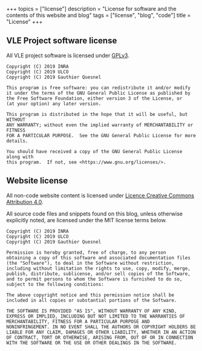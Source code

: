 +++
topics = ["license"]
description = "License for software and the contents of this website and blog"
tags = ["license", "blog", "code"]
title = "License"
+++

## VLE Project software license

All VLE project software is licensed under
[GPLv3](https://www.gnu.org/licenses/gpl.html).

    Copyright (C) 2019 INRA
    Copyright (C) 2019 ULCO
    Copyright (C) 2019 Gauthier Quesnel
    
    This program is free software: you can redistribute it and/or modify
    it under the terms of the GNU General Public License as published by
    the Free Software Foundation, either version 3 of the License, or
    (at your option) any later version.
    
    This program is distributed in the hope that it will be useful, but WITHOUT
    ANY WARRANTY; without even the implied warranty of MERCHANTABILITY or FITNESS
    FOR A PARTICULAR PURPOSE.  See the GNU General Public License for more
    details.
    
    You should have received a copy of the GNU General Public License along with
    this program.  If not, see <https://www.gnu.org/licenses/>.


## Website license

All non-code website content is licensed under [Licence Creative Commons
Attribution 4.0](http://creativecommons.org/licenses/by/4.0/).

All source code files and snippets found on this blog, unless otherwise
explicitly noted, are licensed under the MIT license terms below.

    Copyright (C) 2019 INRA
    Copyright (C) 2019 ULCO
    Copyright (C) 2019 Gauthier Quesnel
    
    Permission is hereby granted, free of charge, to any person
    obtaining a copy of this software and associated documentation files
    (the "Software"), to deal in the Software without restriction,
    including without limitation the rights to use, copy, modify, merge,
    publish, distribute, sublicense, and/or sell copies of the Software,
    and to permit persons to whom the Software is furnished to do so,
    subject to the following conditions:
    
    The above copyright notice and this permission notice shall be
    included in all copies or substantial portions of the Software.
    
    THE SOFTWARE IS PROVIDED "AS IS", WITHOUT WARRANTY OF ANY KIND,
    EXPRESS OR IMPLIED, INCLUDING BUT NOT LIMITED TO THE WARRANTIES OF
    MERCHANTABILITY, FITNESS FOR A PARTICULAR PURPOSE AND
    NONINFRINGEMENT. IN NO EVENT SHALL THE AUTHORS OR COPYRIGHT HOLDERS BE
    LIABLE FOR ANY CLAIM, DAMAGES OR OTHER LIABILITY, WHETHER IN AN ACTION
    OF CONTRACT, TORT OR OTHERWISE, ARISING FROM, OUT OF OR IN CONNECTION
    WITH THE SOFTWARE OR THE USE OR OTHER DEALINGS IN THE SOFTWARE.
